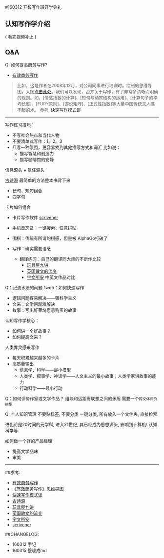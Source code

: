 #160312 开智写作班开学典礼

## 认知写作学介绍
( 看完视频补上 )

## Q&A
Q: 如何提高商务写作?
+ [有效商务写作](https://book.douban.com/subject/1147916/)

> 比如，这是作者在2008年12月，对公司同事进行培训时，绘制的思维导图。大图[点击此处](http://www.yangzhiping.com/images/psy/wirters-model.jpeg)。我们可以发现，西方关于写作，有了非常多清晰而明确的规则。如，[情感指数的计算]、[短句与动宾结构的运用]、[计算句子的平均长度]、[FURY原则]、[游说矩阵]、[正式性指数]等大量中国传统文人瞧不起的术。
> 参考: [快速写作模式谈](http://www.yangzhiping.com/psy/writers-model.html)

---
写作练习技巧：
+ 不写社会热点和当代人物
+ 不要清单式写作：1、2、3
+ 只写一种氛围，更容易找到其他描写方式和词汇
比如说：
	+ 描写智慧和创造力
	+ 描写咖啡馆的安静

信息源头 + 信任源头

[古诗源](https://book.douban.com/subject/1081144/) 最简单的方法整本书背下来
+ 长句、短句组合
+ 四字句

卡片如何组合
+ 卡片写作软件 [scrivener](https://www.literatureandlatte.com/scrivener.php)
+ 手机备忘录：一键搜索、任意拼贴

+ 围棋：传统有所谓的棋感，但是被 AlphaGo打破了
+ 写作：确实需要语感
	+ 翻译练习：自己的翻译同大师的不断作比较
		+ [玩具屋九讲](https://book.douban.com/subject/25902464/)
		+ [英国散文的流变](https://book.douban.com/subject/1275735/)
		+ [宇文所安](https://book.douban.com/series/22531) 中英文作品对比

Q：记流水账的问题
1wd5：如何快速写作

+ 逻辑问题容易解决——强科学主义
+ 文采：文学问题难解决
+ 故事：写出好莱坞愿意购买的故事

认知写作学核心：
+ 如何讲一个好故事？
+ 如何提高文采？

人类靠灵感来写作
+ 每天积累越来越多的卡片
+ 高质量输出
	+ 信息学、科学——最小模型
	+ 人类学、叙事学、神话学——人文主义的最小故事；人类学家讲故事的能力
	+ 行动科学——最小行动

Q：如何评价作家或文学作品？
组块和远距离联想之间的矛盾
需要一个`跨文体评价模型`

Q: 个人知识管理
不要贴标签, 不要分类
一键分类, 所有放入一个文件夹, 直接检索

进化论是20时间的元学科, 进入21世纪, 其已经成为思想源头, 影响到计算机\ 认知科学等.


如何做一个好的产品经理
+ 提高文学品味
+ 审美

---

##参考:
+ [有效商务写作](https://book.douban.com/subject/1147916/)
+ [《有效商务写作》思维导图](http://www.yangzhiping.com/images/psy/wirters-model.jpeg)
+ [快速写作模式谈](http://www.yangzhiping.com/psy/writers-model.html)
+ [古诗源](https://book.douban.com/subject/1081144/)
+ [玩具屋九讲](https://book.douban.com/subject/25902464/)
+ [英国散文的流变](https://book.douban.com/subject/1275735/)
+ [宇文所安](https://book.douban.com/series/22531) 
+ [scrivener](https://www.literatureandlatte.com/scrivener.php)

##CHANGELOG:
+ 160312 手记
+ 160315 整理成md
